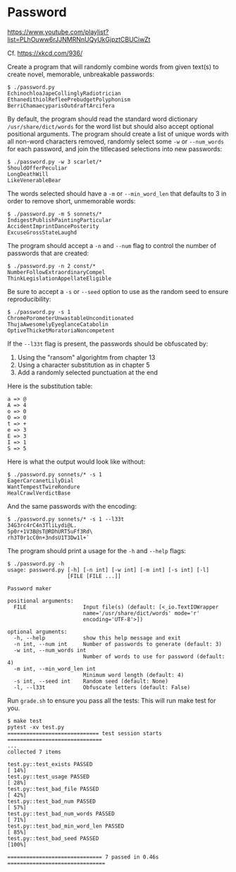 # Password

https://www.youtube.com/playlist?list=PLhOuww6rJJNMRNnUQyUkGjpztCBUCiwZt

Cf. https://xkcd.com/936/

Create a program that will randomly combine words from given text(s) to create novel, memorable, unbreakable passwords:

```
$ ./password.py
EchinochloaJapeCollinglyRadiotrician
EthanedithiolRefleePrebudgetPolyphonism
BerriChamaecyparisOutdraftArcifera
```

By default, the program should read the standard word dictionary `/usr/share/dict/words` for the word list but should also accept optional positional arguments.
The program should create a list of unique words with all non-word characters removed, randomly select some `-w` or `--num_words` for each password, and join the titlecased selections into new passwords:

```
$ ./password.py -w 3 scarlet/*
ShouldOfferPeculiar
LongDeathWill
LikeVenerableBear
```

The words selected should have a `-m` or `--min_word_len` that defaults to 3 in order to remove short, unmemorable words:

```
$ ./password.py -m 5 sonnets/*
IndigestPublishPaintingParticular
AccidentImprintDancePosterity
ExcuseGrossStateLaughd
```

The program should accept a `-n` and `--num` flag to control the number of passwords that are created:

```
$ ./password.py -n 2 const/*
NumberFollowExtraordinaryCompel
ThinkLegislationAppellateEligible
```

Be sure to accept a `-s` or `--seed` option to use as the random seed to ensure reproducibility:

```
$ ./password.py -s 1
ChromePorometerUnwastableUnconditionated
ThujaAwesomelyEyeglanceCatabolin
OptiveThicketMoratoriaNoncompetent
```

If the `--l33t` flag is present, the passwords should be obfuscated by:

1. Using the "ransom" algorightm from chapter 13
2. Using a character substitution as in chapter 5
3. Add a randomly selected punctuation at the end

Here is the substitution table:

```
a => @
A => 4
o => 0
O => 0
t => +
e => 3
E => 3
I => 1
S => 5
```

Here is what the output would look like without:

```
$ ./password.py sonnets/* -s 1
EagerCarcanetLilyDial
WantTempestTwireRondure
HealCrawlVerdictBase
```

And the same passwords with the encoding:

```
$ ./password.py sonnets/* -s 1 --l33t
34G3rc4rC4n3TliLydi@L.
5p0r+1V3B@sT@RDhURT5uFf3Rd\
rh3T0r1cC0n+3ndsU1T3Dw1l+`
```

The program should print a usage for the `-h` and `--help` flags:

```
$ ./password.py -h
usage: password.py [-h] [-n int] [-w int] [-m int] [-s int] [-l]
                   [FILE [FILE ...]]

Password maker

positional arguments:
  FILE                  Input file(s) (default: [<_io.TextIOWrapper
                        name='/usr/share/dict/words' mode='r'
                        encoding='UTF-8'>])

optional arguments:
  -h, --help            show this help message and exit
  -n int, --num int     Number of passwords to generate (default: 3)
  -w int, --num_words int
                        Number of words to use for password (default: 4)
  -m int, --min_word_len int
                        Minimum word length (default: 4)
  -s int, --seed int    Random seed (default: None)
  -l, --l33t            Obfuscate letters (default: False)
```

Run `grade.sh` to ensure you pass all the tests:
This will run make test for you.

```
$ make test
pytest -xv test.py
============================= test session starts ==============================
...
collected 7 items

test.py::test_exists PASSED                                              [ 14%]
test.py::test_usage PASSED                                               [ 28%]
test.py::test_bad_file PASSED                                            [ 42%]
test.py::test_bad_num PASSED                                             [ 57%]
test.py::test_bad_num_words PASSED                                       [ 71%]
test.py::test_bad_min_word_len PASSED                                    [ 85%]
test.py::test_bad_seed PASSED                                            [100%]

============================== 7 passed in 0.46s ===============================
```
